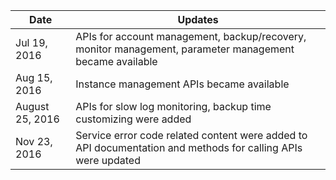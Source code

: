 
| Date | Updates | 
|---------|---------|
| Jul 19, 2016 | APIs for account management, backup/recovery, monitor management, parameter management became available | 
| Aug 15, 2016 | Instance management APIs became available | 
| August 25, 2016 | APIs for slow log monitoring, backup time customizing were added | 
| Nov 23, 2016 | Service error code related content were added to API documentation and methods for calling APIs were updated | 
